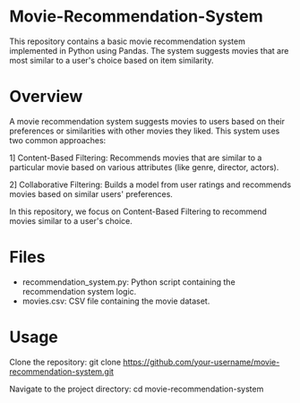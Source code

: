 # Movie-Recommendation-System
This repository contains a basic movie recommendation system implemented in Python using Pandas. The system suggests movies that are most similar to a user's choice based on item similarity.
# Overview
A movie recommendation system suggests movies to users based on their preferences or similarities with other movies they liked. This system uses two common approaches:

1] Content-Based Filtering: Recommends movies that are similar to a particular movie based on various attributes (like genre, director, actors).

2] Collaborative Filtering: Builds a model from user ratings and recommends movies based on similar users' preferences.

In this repository, we focus on Content-Based Filtering to recommend movies similar to a user's choice.
# Files
* recommendation_system.py: Python script containing the recommendation system logic.
* movies.csv: CSV file containing the movie dataset.
# Usage
Clone the repository:
git clone https://github.com/your-username/movie-recommendation-system.git

Navigate to the project directory:
cd movie-recommendation-system

